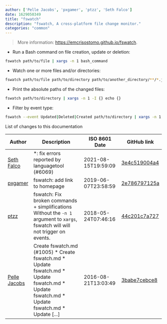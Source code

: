 ```yaml
---
author: ['Pelle Jacobs', 'pxgamer', 'ptzz', 'Seth Falco']
date: 1629050349
title: "fswatch"
description: "fswatch, A cross-platform file change monitor."
categories: "common"
---
```

> More information: <https://emcrisostomo.github.io/fswatch>.

- Run a Bash command on file creation, update or deletion:

```bash
fswatch path/to/file | xargs -n 1 bash_command
```

- Watch one or more files and/or directories:

```bash
fswatch path/to/file path/to/directory path/to/another_directory/**/*.js | xargs -n 1 bash_command
```

- Print the absolute paths of the changed files:

```bash
fswatch path/to/directory | xargs -n 1 -I {} echo {}
```

- Filter by event type:

```bash
fswatch --event Updated|Deleted|Created path/to/directory | xargs -n 1 bash_command
```
List of changes to this documentation


Author | Description | ISO 8601 Date | GitHub link
------|-----|-----|-----
[Seth Falco](mailto:seth@falco.fun) | *: fix errors reported by languagetool (#6069) | 2021-08-15T19:59:09 | [3e4c519004a4](https://github.com/tldr-pages/tldr/commit/3e4c519004a471c861cdc609fd7239ee3355671c)
[pxgamer](mailto:owzie123@gmail.com) | fswatch: add link to homepage | 2019-06-07T23:58:59 | [2e786797125a](https://github.com/tldr-pages/tldr/commit/2e786797125ad889d6d54184fa9ce40294f827ed)
[ptzz](mailto:ptzzptzzp@gmail.com) | fswatch: Fix broken commands + simplifications Without the `-n 1` argument to `xargs`, fswatch will will not trigger on events. | 2018-05-24T07:46:16 | [44c201c7a727](https://github.com/tldr-pages/tldr/commit/44c201c7a727406c09289edf07e7236ab0cb70db)
[Pelle Jacobs](mailto:pelle.jacobs@novicap.com) | Create fswatch.md (#1005) * Create fswatch.md * Update fswatch.md * Update fswatch.md * Update fswatch.md * Update fswatch.md * Update [...] | 2016-08-21T13:03:49 | [3babe7cebce8](https://github.com/tldr-pages/tldr/commit/3babe7cebce8644dccd2641b9ac22801507422e3)

